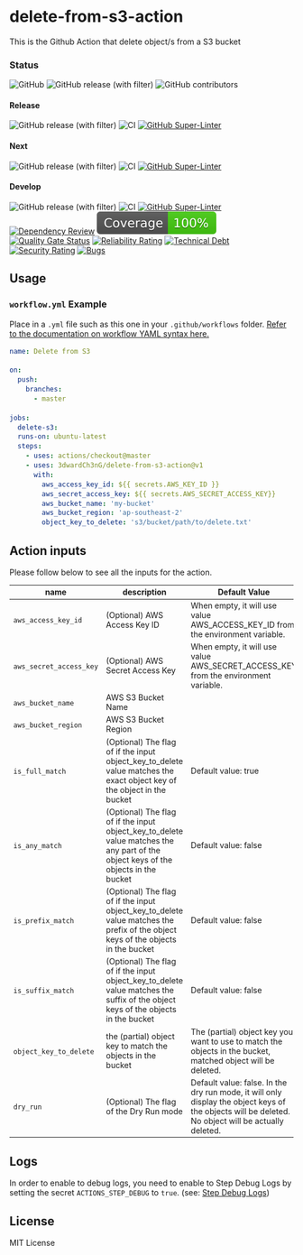 # delete-from-s3-action
This is the Github Action that delete object/s from a S3 bucket

### Status
![GitHub](https://img.shields.io/github/license/3dwardch3ng/delete-from-s3-action)
![GitHub release (with filter)](https://img.shields.io/github/v/release/3dwardch3ng/delete-from-s3-action)
![GitHub contributors](https://img.shields.io/github/contributors/3dwardch3ng/delete-from-s3-action)
#### Release 
![GitHub release (with filter)](https://img.shields.io/github/v/release/3dwardch3ng/delete-from-s3-action)
![CI](https://github.com/3dwardCh3nG/delete-from-s3-action/actions/workflows/ci.yml/badge.svg?branch=main)
[![GitHub Super-Linter](https://github.com/3dwardCh3nG/delete-from-s3-action/actions/workflows/linter.yml/badge.svg?branch=main)](https://github.com/super-linter/super-linter)
#### Next 
![GitHub release (with filter)](https://img.shields.io/github/v/release/3dwardch3ng/delete-from-s3-action?filter=*-next*)
![CI](https://github.com/3dwardCh3nG/delete-from-s3-action/actions/workflows/ci.yml/badge.svg?branch=next)
[![GitHub Super-Linter](https://github.com/3dwardCh3nG/delete-from-s3-action/actions/workflows/linter.yml/badge.svg?branch=next)](https://github.com/super-linter/super-linter)
#### Develop 
![GitHub release (with filter)](https://img.shields.io/github/v/release/3dwardch3ng/delete-from-s3-action?filter=*-develop*)
![CI](https://github.com/3dwardCh3nG/delete-from-s3-action/actions/workflows/ci.yml/badge.svg?branch=develop)
[![GitHub Super-Linter](https://github.com/3dwardCh3nG/delete-from-s3-action/actions/workflows/linter.yml/badge.svg?branch=develop)](https://github.com/super-linter/super-linter)
[![Dependency Review](https://github.com/3dwardCh3nG/delete-from-s3-action/actions/workflows/dependency-review.yml/badge.svg)](https://github.com/3dwardCh3nG/delete-from-s3-action/actions/workflows/dependency-review.yml)
![Unit Test](badges/coverage.svg)
[![Quality Gate Status](https://sonarcloud.io/api/project_badges/measure?project=3dwardCh3nG_delete-from-s3-action&metric=alert_status)](https://sonarcloud.io/summary/new_code?id=3dwardCh3nG_delete-from-s3-action)
[![Reliability Rating](https://sonarcloud.io/api/project_badges/measure?project=3dwardCh3nG_delete-from-s3-action&metric=reliability_rating)](https://sonarcloud.io/summary/new_code?id=3dwardCh3nG_delete-from-s3-action)
[![Technical Debt](https://sonarcloud.io/api/project_badges/measure?project=3dwardCh3nG_delete-from-s3-action&metric=sqale_index)](https://sonarcloud.io/summary/new_code?id=3dwardCh3nG_delete-from-s3-action)
[![Security Rating](https://sonarcloud.io/api/project_badges/measure?project=3dwardCh3nG_delete-from-s3-action&metric=security_rating)](https://sonarcloud.io/summary/new_code?id=3dwardCh3nG_delete-from-s3-action)
[![Bugs](https://sonarcloud.io/api/project_badges/measure?project=3dwardCh3nG_delete-from-s3-action&metric=bugs)](https://sonarcloud.io/summary/new_code?id=3dwardCh3nG_delete-from-s3-action)

## Usage

### `workflow.yml` Example

Place in a `.yml` file such as this one in your `.github/workflows` folder. [Refer to the documentation on workflow YAML syntax here.](https://help.github.com/en/articles/workflow-syntax-for-github-actions)

```yaml
name: Delete from S3

on:
  push:
    branches:
      - master

jobs:
  delete-s3:
  runs-on: ubuntu-latest
  steps:
    - uses: actions/checkout@master
    - uses: 3dwardCh3nG/delete-from-s3-action@v1
      with:
        aws_access_key_id: ${{ secrets.AWS_KEY_ID }}
        aws_secret_access_key: ${{ secrets.AWS_SECRET_ACCESS_KEY}}
        aws_bucket_name: 'my-bucket'
        aws_bucket_region: 'ap-southeast-2'
        object_key_to_delete: 's3/bucket/path/to/delete.txt'
```

## Action inputs
Please follow below to see all the inputs for the action.

| name                               | description                                                                                                                         | Default Value                                                                                                                                        |
|------------------------------------|-------------------------------------------------------------------------------------------------------------------------------------|------------------------------------------------------------------------------------------------------------------------------------------------------|
| `aws_access_key_id`                | (Optional) AWS Access Key ID                                                                                                        | When empty, it will use value AWS_ACCESS_KEY_ID from the environment variable.                                                                       |
| `aws_secret_access_key`            | (Optional) AWS Secret Access Key                                                                                                    | When empty, it will use value AWS_SECRET_ACCESS_KEY from the environment variable.                                                                   |
| `aws_bucket_name`                  | AWS S3 Bucket Name                                                                                                                  |                                                                                                                                                      |
| `aws_bucket_region`                | AWS S3 Bucket Region                                                                                                                |                                                                                                                                                      |
| `is_full_match`                    | (Optional) The flag of if the input object_key_to_delete value matches the exact object key of the object in the bucket             | Default value: true                                                                                                                                  |
| `is_any_match`                     | (Optional) The flag of if the input object_key_to_delete value matches the any part of the object keys of the objects in the bucket | Default value: false                                                                                                                                 |
| `is_prefix_match`                  | (Optional) The flag of if the input object_key_to_delete value matches the prefix of the object keys of the objects in the bucket   | Default value: false                                                                                                                                 |
| `is_suffix_match`                  | (Optional) The flag of if the input object_key_to_delete value matches the suffix of the object keys of the objects in the bucket   | Default value: false                                                                                                                                 |
| `object_key_to_delete`             | the (partial) object key to match the objects in the bucket                                                                         | The (partial) object key you want to use to match the objects in the bucket, matched object will be deleted.                                         |
| `dry_run`                          | (Optional) The flag of the Dry Run mode                                                                                             | Default value: false. In the dry run mode, it will only display the object keys of the objects will be deleted. No object will be actually deleted.  |

## Logs
In order to enable to debug logs, you need to enable to Step Debug Logs by setting the secret `ACTIONS_STEP_DEBUG` to `true`. (see: [Step Debug Logs](https://github.com/actions/toolkit/blob/master/docs/action-debugging.md#step-debug-logs))

## License
MIT License
